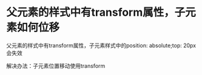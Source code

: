 # 父元素的样式中有transform属性，子元素如何位移

父元素的样式中有transform属性，子元素样式中的position: absolute;top: 20px会失效

解决办法：子元素位置移动使用transform
